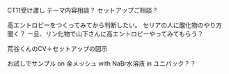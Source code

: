 

CT11受け渡し
テーマ内容相談？
セットアップご相談？

高エントロピーをつくってみてから判断したい。
セリアの人に酸化物のやり方聞く？
一旦、リン化物で山下さんに高エントロピーやってみてもらう？


荒谷くんのCV＋セットアップの図示

お試しでサンプル on 金メッシュ with NaBr水溶液 in ユニパック？？







